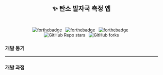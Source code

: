 <h2 align="center">
  ✨ 탄소 발자국 측정 앱<br/>
</h2>
<div align="center">
</div>

<br/>

<center>

[![forthebadge](https://forthebadge.com/images/badges/built-with-love.svg)](https://forthebadge.com) &nbsp;
[![forthebadge](https://forthebadge.com/images/badges/made-with-javascript.svg)](https://forthebadge.com) &nbsp;
[![forthebadge](https://forthebadge.com/images/badges/open-source.svg)](https://forthebadge.com) &nbsp;
<br/>
![GitHub Repo stars](https://img.shields.io/github/stars/wkdtldn/GoogleTranslaterApplication?color=red&logo=github&style=for-the-badge) &nbsp;
![GitHub forks](https://img.shields.io/github/forks/wkdtldn/GoogleTranslaterApplication?color=red&logo=github&style=for-the-badge)

</center>

### 개발 동기

---

### 개발 과정